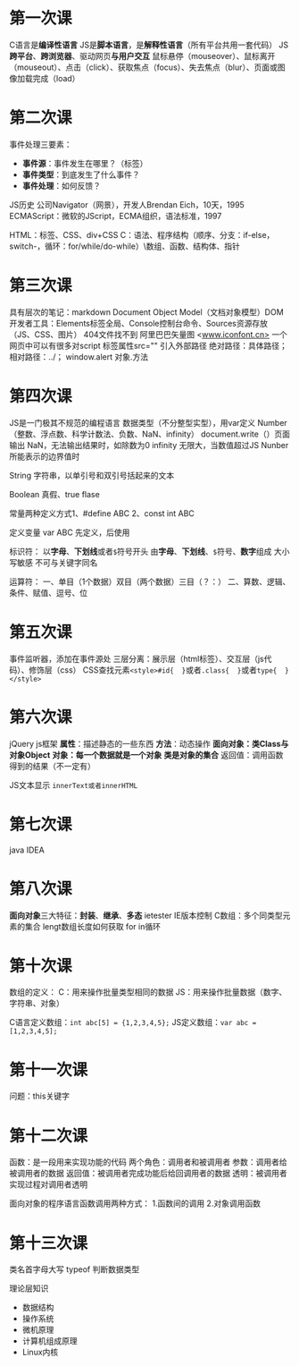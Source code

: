 # 第一次课
C语言是**编译性语言**
JS是**脚本语言**，是**解释性语言**（所有平台共用一套代码）
JS**跨平台**、**跨浏览器**、驱动网页**与用户交互**
鼠标悬停（mouseover）、鼠标离开（mouseout）、点击（click）、获取焦点（focus）、失去焦点（blur）、页面或图像加载完成（load）

# 第二次课
事件处理三要素：
- **事件源**：事件发生在哪里？（标签）
- **事件类型**：到底发生了什么事件？
- **事件处理**：如何反馈？

JS历史
公司Navigator（网景），开发人Brendan Eich，10天，1995
ECMAScript：微软的JScript，ECMA组织，语法标准，1997

HTML：标签、CSS、div+CSS
C：语法、程序结构（顺序、分支：if-else，switch-，循环：for/while/do-while）\数组、函数、结构体、指针

# 第三次课
具有层次的笔记：markdown
Document Object Model（文档对象模型）DOM
开发者工具：Elements标签全局、Console控制台命令、Sources资源存放（JS、CSS、图片）
404文件找不到
阿里巴巴矢量图 <www.iconfont.cn>
一个网页中可以有很多对script
标签属性src=""   引入外部路径
绝对路径：具体路径；相对路径：../；
window.alert  对象.方法

# 第四次课
JS是一门极其不规范的编程语言
数据类型（不分整型实型），用var定义
Number（整数、浮点数、科学计数法、负数、NaN、infinity）
document.write（）页面输出
NaN，无法输出结果时，如除数为0
infinity 无限大，当数值超过JS Nunber所能表示的边界值时

String
字符串，以单引号和双引号括起来的文本

Boolean
真假、true flase

常量两种定义方式1、#define ABC  2、const int ABC

定义变量 var ABC     先定义，后使用

标识符：
以**字母**、**下划线**或者`$`符号开头
由**字母**、**下划线**、`$`符号、**数字**组成
大小写敏感
不可与关键字同名

运算符：
一、单目（1个数据）双目（两个数据）三目（？：）
二、算数、逻辑、条件、赋值、逗号、位

# 第五次课
事件监听器，添加在事件源处
三层分离：展示层（html标签）、交互层（js代码）、修饰层（css）
CSS查找元素`<style>#id{  }`或者`.class{  }`或者`type{  }</style>`

# 第六次课
jQuery js框架
**属性**：描述静态的一些东西
**方法**：动态操作
**面向对象：类Class与对象Object** 
**对象：每一个数据就是一个对象**
**类是对象的集合**
返回值：调用函数得到的结果（不一定有）

JS文本显示
`innerText或者innerHTML`

# 第七次课
java IDEA

# 第八次课
**面向对象**三大特征：**封装**、**继承**、**多态**
ietester  IE版本控制
C数组：多个同类型元素的集合
lengt数组长度如何获取
for in循环

# 第十次课
数组的定义：
C：用来操作批量类型相同的数据
JS：用来操作批量数据（数字、字符串、对象）

C语言定义数组：`int abc[5] = {1,2,3,4,5};`
JS定义数组：`var abc = [1,2,3,4,5];`

# 第十一次课

问题：this关键字

# 第十二次课
函数：是一段用来实现功能的代码
两个角色：调用者和被调用者
参数：调用者给被调用者的数据
返回值：被调用者完成功能后给回调用者的数据
透明：被调用者实现过程对调用者透明

面向对象的程序语言函数调用两种方式：
1.函数间的调用
2.对象调用函数

# 第十三次课
类名首字母大写
typeof 判断数据类型

理论层知识
- 数据结构
- 操作系统
- 微机原理
- 计算机组成原理
- Linux内核

